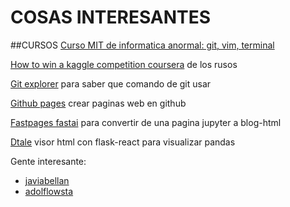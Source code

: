 # COSAS INTERESANTES

##CURSOS
[Curso MIT de informatica anormal: git, vim, terminal](https://missing.csail.mit.edu/)

[How to win a kaggle competition coursera](https://www.coursera.org/learn/competitive-data-science) de los rusos




[Git explorer](http://gitexplorer.com) para saber que comando de git usar

[Github pages](https://help.github.com/en/github/working-with-github-pages) crear paginas web en github


[Fastpages fastai](http://fastpages.fastai.com) para convertir de una pagina jupyter a blog-html



[Dtale](https://github.com/man-group/dtale) visor html con flask-react para visualizar pandas


Gente interesante:  
* [javiabellan](https://github.com/javiabellan)  
* [adolflowsta](https://github.com/flowsta)
